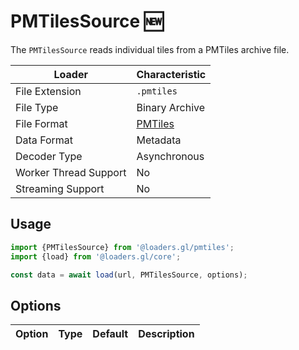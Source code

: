 # PMTilesSource 🆕

The `PMTilesSource` reads individual tiles from a PMTiles archive file.

| Loader                | Characteristic                                |
| --------------------- | ----------------------------------------------- |
| File Extension        | `.pmtiles`                                      |
| File Type             | Binary Archive                                  |
| File Format           | [PMTiles](/docs/modules/pmtiles/formats/pmtiles) |
| Data Format           | Metadata                                        |
| Decoder Type          | Asynchronous                                     |
| Worker Thread Support | No                                              |
| Streaming Support     | No                                              |

## Usage

```typescript
import {PMTilesSource} from '@loaders.gl/pmtiles';
import {load} from '@loaders.gl/core';

const data = await load(url, PMTilesSource, options);
```

## Options

| Option | Type | Default | Description |
| ------ | ---- | ------- | ----------- |
